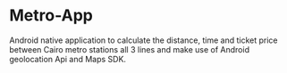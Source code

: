 # Metro-App
Android native application to calculate the distance, time and ticket price between Cairo metro stations all 3 lines and make use of Android geolocation Api and Maps SDK. 
